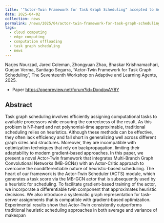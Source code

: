 ```yaml
---
title: '"Actor-Twin Framework for Task Graph Scheduling" accepted to Adaptive and Learning Agents Workshop at AAMAS 2025.'
date: 2025-04-02
collection: news
permalink: /news/2025/04/actor-twin-framework-for-task-graph-scheduling-accepted-to-ala25/
tags:
  - cloud computing 
  - edge computing 
  - computation offloading
  - task graph scheduling
  - news
---
```


Narjes Nourzad, Jared Coleman, Zhongyuan Zhao, Bhaskar Krishnamachari, Gunjan Verma, Santiago Segarra, “Actor-Twin Framework for Task Graph Scheduling”, The Seventeenth Workshop on Adaptive and Learning Agents, 2025.

- Paper <https://openreview.net/forum?id=DxpdovAY8Y> 

## Abstract

Task graph scheduling involves efficiently assigning computational tasks to available processors while ensuring the correctness of the result. As this problem is NP-hard and not polynomial-time approximable, traditional scheduling relies on heuristics. Although these methods can be effective, they often lack efficiency and fall short in generalizing well across different graph sizes and structures. Moreover, they are incompatible with optimization techniques that rely on backpropagation, limiting their adaptability to modern gradient-based approaches. In this paper, we present a novel Actor-Twin framework that integrates Multi-Branch Graph Convolutional Networks (MB-GCNs) with an Actor-Critic approach to overcome the nondifferentiable nature of heuristic-based scheduling. The heart of our framework is the Actor-Twin Scheduler (ACTS) module, which generates a task score via the MB-GCN actor that is subsequently used by a heuristic for scheduling. To facilitate gradient-based training of the actor, we incorporate a differentiable twin component that approximates heuristic decisions. We also introduce a systematic graph representation for task-server assignments that is compatible with gradient-based optimization. Experimental results show that Actor-Twin consistently outperforms traditional heuristic scheduling approaches in both average and variance of makespan

